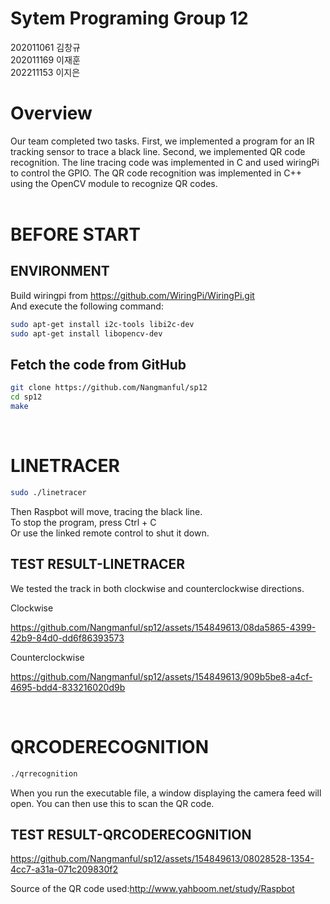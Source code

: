 # Sytem Programing Group 12
202011061 김창규<br>
202011169 이재훈<br>
202211153 이지은<br>

# Overview
Our team completed two tasks. First, we implemented a program for an IR tracking sensor to trace a black line. Second, we implemented QR code recognition. The line tracing code was implemented in C and used wiringPi to control the GPIO. The QR code recognition was implemented in C++ using the OpenCV module to recognize QR codes.
<br><br>
# BEFORE START

## ENVIRONMENT

Build wiringpi  from  https://github.com/WiringPi/WiringPi.git<br>
And execute the following command:

```bash
sudo apt-get install i2c-tools libi2c-dev
sudo apt-get install libopencv-dev
```
## Fetch the code from GitHub
```bash
git clone https://github.com/Nangmanful/sp12
cd sp12
make
```

<br>

# LINETRACER

```bash
sudo ./linetracer
```
Then Raspbot will move, tracing the black line. <br>
To stop the program, press Ctrl + C <br>
Or use the linked remote control to shut it down.
## TEST RESULT-LINETRACER
We tested the track in both clockwise and counterclockwise directions.

Clockwise<br>

https://github.com/Nangmanful/sp12/assets/154849613/08da5865-4399-42b9-84d0-dd6f86393573


Counterclockwise<br>

https://github.com/Nangmanful/sp12/assets/154849613/909b5be8-a4cf-4695-bdd4-833216020d9b

<br>

# QRCODERECOGNITION

```bash
./qrrecognition
```
When you run the executable file, a window displaying the camera feed will open. You can then use this to scan the QR code.

## TEST RESULT-QRCODERECOGNITION


https://github.com/Nangmanful/sp12/assets/154849613/08028528-1354-4cc7-a31a-071c209830f2

Source of the QR code used:http://www.yahboom.net/study/Raspbot
